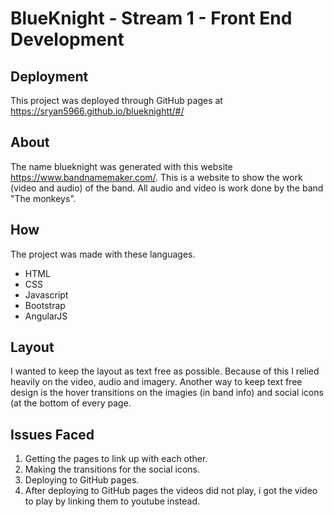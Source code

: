 # BlueKnight - Stream 1 - Front End Development

## Deployment

This project was deployed through GitHub pages at https://sryan5966.github.io/blueknightt/#/

## About 

The name blueknight was generated with this website https://www.bandnamemaker.com/. This is a website to show the work (video and audio) of the band. All audio and video is work done by the band "The monkeys". 

## How

The project was made with these languages.

- HTML
- CSS
- Javascript
- Bootstrap
- AngularJS

## Layout

I wanted to keep the layout as text free as possible. Because of this I relied heavily on the video, audio and imagery. Another way to keep text free design is the hover transitions on the imagies (in band info) and social icons (at the bottom of every page. 

## Issues Faced

1. Getting the pages to link up with each other.
2. Making the transitions for the social icons.
3. Deploying to GitHub pages. 
4. After deploying to GitHub pages the videos did not play, i got the video to play by linking them to youtube instead. 

